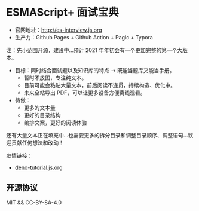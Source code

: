 # ESMAScript+ 面试宝典

* 官网地址：http://es-interview.js.org
* 生产力：Github Pages + Github Action + Pagic + Typora

注：先小范围开源，建设中...预计 2021 年年初会有一个更加完整的第一个大版本。

* 目标：同时结合面试题以及知识库的特点 -> 既能当题库又能当手册。
  * 暂时不放图，专注纯文本。
  * 目前可能会粘贴大量文本，前后阅读不连贯，持续构造、优化中。
  * 未来全站导出 PDF，可以让更多设备方便离线观看。
* 待做：
  * 更多的文本量
  * 更好的目录结构
  * 编排文案，更好的阅读体验

还有大量文本正在填充中...也需要更多的拆分目录和调整目录顺序、调整语句...欢迎贡献任何想法和改动！

友情链接：

* [deno-tutorial.js.org](http://deno-tutorial.js.org/)

## 开源协议

MIT && CC-BY-SA-4.0